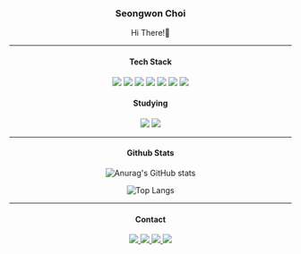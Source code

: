 <div align="center">

### Seongwon Choi
Hi There!👋

<hr>

#### Tech Stack
<img src="https://img.shields.io/badge/HTML5-FF8D70?style=flat&logo=HTML5&logoColor=E34F26"/>
<img src="https://img.shields.io/badge/CSS3-1F9FFF?style=flat&logo=CSS3&logoColor=1572B6"/>
<img src="https://img.shields.io/badge/Python-5CB9FF?style=flat&logo=Python&logoColor=3776AB"/>
<img src="https://img.shields.io/badge/C-E0EBEB?style=flat&logo=C&logoColor=A8B9CC"/>
<img src="https://img.shields.io/badge/C++-0091FF?style=flat&logo=Cplusplus&logoColor=00599C"/>
<img src="https://img.shields.io/badge/JavaScript-FFFFB3?style=flat&logo=JavaScript&logoColor=F7DF1E"/>
<img src="https://img.shields.io/badge/Node.js-green?style=flat&logo=Node.js&logoColor=339933"/>



#### Studying
<img src="https://img.shields.io/badge/Spring-B3FFB3?style=flat&logo=Spring&logoColor=6DB33F"/>
<img src="https://img.shields.io/badge/SpringBoot-B3FFB3?style=flat&logo=SpringBoot&logoColor=6DB33F"/>

<hr>

#### Github Stats
![Anurag's GitHub stats](https://github-readme-stats.vercel.app/api?username=choi5798&show_icons=true&theme=tokyonight)

![Top Langs](https://github-readme-stats.vercel.app/api/top-langs/?username=choi5798&layout=compact&theme=tokyonight)

<hr>

#### Contact

<a href="https://www.facebook.com/profile.php?id=100005107483028" target="_blank">
<img src="https://img.shields.io/badge/Facebook-C0C0C0?style=social&logo=Facebook&logoColor=1877F2"/>
</a>
<a href="https://www.instagram.com/jerry.sw/" target="_blank">
<img src="https://img.shields.io/badge/Facebook-C0C0C0?style=social&logo=Instagram&logoColor=E4405F"/>
</a>
<a href="https://github.com/choi5798" target="_blank">
<img src="https://img.shields.io/badge/Github-C0C0C0?style=social&logo=Github&logoColor=181717"/>
</a>
<a href="https://velog.io/@choi5798" target="_blank">
<img src="https://img.shields.io/badge/Velog-C0C0C0?style=social&logo=Velog&logoColor=20C997"/>
</a>

</div>
<!--
**choi5798/choi5798** is a ✨ _special_ ✨ repository because its `README.md` (this file) appears on your GitHub profile.
Here are some ideas to get you started:
- 🔭 I’m currently working on ...
- 🌱 I’m currently learning ...
- 👯 I’m looking to collaborate on ...
- 🤔 I’m looking for help with ...
- 💬 Ask me about ...
- 📫 How to reach me: ...
- 😄 Pronouns: ...
- ⚡ Fun fact: ...
-->

